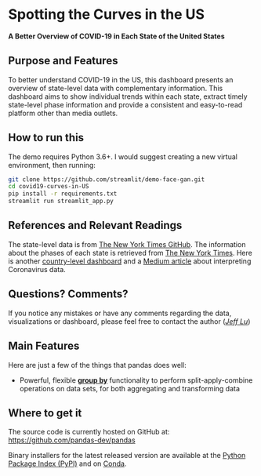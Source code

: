 # Spotting the Curves in the US
**A Better Overview of COVID-19 in Each State of the United States**

## Purpose and Features
To better understand COVID-19 in the US, this dashboard presents an overview of state-level data with complementary information. This dashboard aims to show individual trends within each state, extract timely state-level phase information and provide a consistent and easy-to-read platform other than media outlets.

## How to run this
The demo requires Python 3.6+. I would suggest creating a new virtual environment, then running:

```sh
git clone https://github.com/streamlit/demo-face-gan.git
cd covid19-curves-in-US
pip install -r requirements.txt
streamlit run streamlit_app.py
```


## References and Relevant Readings
The state-level data is from [The New York Times GitHub](https://github.com/nytimes/covid-19-data). 
The information about the phases of each state is retrieved from 
[The New York Times](https://www.nytimes.com/interactive/2020/us/states-reopen-map-coronavirus.html).
Here is another [country-level dashboard](https://spot-the-curve-coronavirus.herokuapp.com/) and 
a [Medium article](https://towardsdatascience.com/spot-the-curve-visualization-of-cases-data-on-coronavirus-8ec7cc1968d1?source=friends_link&sk=4f984ca1c1e4df9535b33d9ccab738ee) 
about interpreting Coronavirus data. 

## Questions? Comments?
If you notice any mistakes or have any comments regarding the data, visualizations or dashboard, please feel free to contact the author (*[Jeff Lu](https://www.linkedin.com/in/jefflu-chia-ching-lu/)*)



## Main Features
Here are just a few of the things that pandas does well:
  - Powerful, flexible [**group by**][groupby] functionality to perform
    split-apply-combine operations on data sets, for both aggregating
    and transforming data

   [missing-data]: https://pandas.pydata.org/pandas-docs/stable/user_guide/missing_data.html
   [insertion-deletion]: https://pandas.pydata.org/pandas-docs/stable/user_guide/dsintro.html#column-selection-addition-deletion
   [alignment]: https://pandas.pydata.org/pandas-docs/stable/user_guide/dsintro.html?highlight=alignment#intro-to-data-structures
   [groupby]: https://pandas.pydata.org/pandas-docs/stable/user_guide/groupby.html#group-by-split-apply-combine
   [conversion]: https://pandas.pydata.org/pandas-docs/stable/user_guide/dsintro.html#dataframe

## Where to get it
The source code is currently hosted on GitHub at:
https://github.com/pandas-dev/pandas

Binary installers for the latest released version are available at the [Python
Package Index (PyPI)](https://pypi.org/project/pandas) and on [Conda](https://docs.conda.io/en/latest/).



